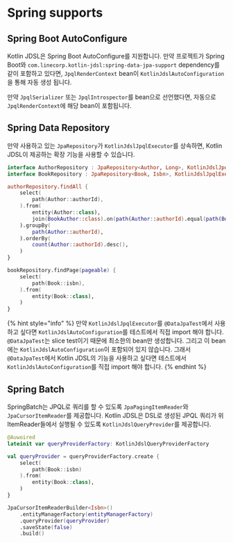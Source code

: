 # Spring supports

## Spring Boot AutoConfigure

Kotlin JDSL은 Spring Boot AutoConfigure를 지원합니다.
만약 프로젝트가 Spring Boot와 `com.linecorp.kotlin-jdsl:spring-data-jpa-support` dependency를 같이 포함하고 있다면, `JpqlRenderContext` bean이 `KotlinJdslAutoConfiguration`을 통해 자동 생성 됩니다.

만약 `JpqlSerializer` 또는 `JpqlIntrospector`를 bean으로 선언했다면, 자동으로 `JpqlRenderContext`에 해당 bean이 포함됩니다.

## Spring Data Repository

만약 사용하고 있는 `JpaRepository`가 `KotlinJdslJpqlExecutor`를 상속하면, Kotlin JDSL이 제공하는 확장 기능을 사용할 수 있습니다.

```kotlin
interface AuthorRepository : JpaRepository<Author, Long>, KotlinJdslJpqlExecutor
interface BookRepository : JpaRepository<Book, Isbn>, KotlinJdslJpqlExecutor

authorRepository.findAll {
    select(
        path(Author::authorId),
    ).from(
        entity(Author::class),
        join(BookAuthor::class).on(path(Author::authorId).equal(path(BookAuthor::authorId))),
    ).groupBy(
        path(Author::authorId),
    ).orderBy(
        count(Author::authorId).desc(),
    )
}

bookRepository.findPage(pageable) {
    select(
        path(Book::isbn),
    ).from(
        entity(Book::class),
    )
}
```

{% hint style="info" %}
만약 `KotlinJdslJpqlExecutor`를 `@DataJpaTest`에서 사용하고 싶다면 `KotlinJdslAutoConfiguration`를 테스트에서 직접 import 해야 합니다.
`@DataJpaTest`는 slice test이기 때문에 최소한의 bean만 생성합니다. 그리고 이 bean에는 `KotlinJdslAutoConfiguration`이 포함되어 있지 않습니다.
그래서 `@DataJpaTest`에서 Kotlin JDSL의 기능을 사용하고 싶다면 테스트에서 `KotlinJdslAutoConfiguration`를 직접 import 해야 합니다.
{% endhint %}

## Spring Batch

SpringBatch는 JPQL로 쿼리를 할 수 있도록 `JpaPagingItemReader`와 `JpaCursorItemReader`를 제공합니다.
Kotlin JDSL은 DSL로 생성된 JPQL 쿼리가 위 ItemReader들에서 실행될 수 있도록 `KotlinJdslQueryProvider`를 제공합니다.

```kotlin
@Auwoired
lateinit var queryProviderFactory: KotlinJdslQueryProviderFactory

val queryProvider = queryProviderFactory.create {
    select(
        path(Book::isbn)
    ).from(
        entity(Book::class),
    )
}

JpaCursorItemReaderBuilder<Isbn>()
    .entityManagerFactory(entityManagerFactory)
    .queryProvider(queryProvider)
    .saveState(false)
    .build()
```
